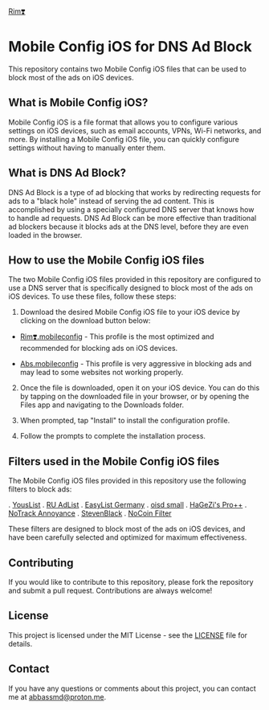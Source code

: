 [Rim❣️](https://github.com/abbassmd/Adblockdns/raw/main/Rim❣️.mobileconfig)


# Mobile Config iOS for DNS Ad Block

This repository contains two Mobile Config iOS files that can be used to block most of the ads on iOS devices.

## What is Mobile Config iOS?

Mobile Config iOS is a file format that allows you to configure various settings on iOS devices, such as email accounts, VPNs, Wi-Fi networks, and more. By installing a Mobile Config iOS file, you can quickly configure settings without having to manually enter them.

## What is DNS Ad Block?

DNS Ad Block is a type of ad blocking that works by redirecting requests for ads to a "black hole" instead of serving the ad content. This is accomplished by using a specially configured DNS server that knows how to handle ad requests. DNS Ad Block can be more effective than traditional ad blockers because it blocks ads at the DNS level, before they are even loaded in the browser.

## How to use the Mobile Config iOS files

The two Mobile Config iOS files provided in this repository are configured to use a DNS server that is specifically designed to block most of the ads on iOS devices. To use these files, follow these steps:

1. Download the desired Mobile Config iOS file to your iOS device by clicking on the download button below:

  
  - [Rim❣️.mobileconfig](https://github.com/abbassmd/Adblockdns/raw/main/Rim❣️.mobileconfig) - This profile is the most optimized and recommended for blocking ads on iOS devices.


  - [Abs.mobileconfig](https://github.com/abbassmd/Adblockdns/raw/main/AbbassDns.mobileconfig) - This profile is very aggressive in blocking ads and may lead to some websites not working properly.

2. Once the file is downloaded, open it on your iOS device. You can do this by tapping on the downloaded file in your browser, or by opening the Files app and navigating to the Downloads folder.

3. When prompted, tap "Install" to install the configuration profile.

4. Follow the prompts to complete the installation process.

## Filters used in the Mobile Config iOS files

The Mobile Config iOS files provided in this repository use the following filters to block ads:

. [YousList](https://raw.githubusercontent.com/yous/YousList/master/hosts.txt)
. [RU AdList](https://easylist-downloads.adblockplus.org/ruadlist.txt)
. [EasyList Germany](https://easylist-downloads.adblockplus.org/easylistgermany.txt)
. [oisd small](https://raw.githubusercontent.com/sjhgvr/oisd/main/domainswild_small.txt)
. [HaGeZi's Pro++](https://raw.githubusercontent.com/hagezi/dns-blocklists/main/wildcard/pro.plus.txt)
. [NoTrack Annoyance](https://gitlab.com/quidsup/notrack-annoyance-blocklist/-/raw/master/annoyance.list)
. [StevenBlack](https://raw.githubusercontent.com/StevenBlack/hosts/master/data/add.Risk/hosts)
. [NoCoin Filter](https://raw.githubusercontent.com/hoshsadiq/adblock-nocoin-list/master/hosts.txt)


These filters are designed to block most of the ads on iOS devices, and have been carefully selected and optimized for maximum effectiveness.


## Contributing

If you would like to contribute to this repository, please fork the repository and submit a pull request. Contributions are always welcome!

## License

This project is licensed under the MIT License - see the [LICENSE](https://github.com/abbassmd/Adblockdns/edit/main/README.md) file for details.

## Contact

If you have any questions or comments about this project, you can contact me at abbassmd@proton.me.
